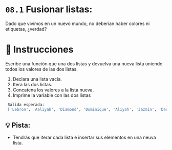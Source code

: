 # `08.1` Fusionar listas:

Dado que vivimos en un nuevo mundo, no deberían haber colores ni etiquetas, ¿verdad?

# 📝 Instrucciones
Escribe una función que una dos listas y devuelva una nueva lista 
uniendo todos los valores de las dos listas.
 1. Declara una lista vacía.
 2. Itera las dos listas.
 3. Concatena los valores a la lista nueva.
 4. Imprime la variable con las dos listas

```py
 Salida esperada:
 ['Lebron', 'Aaliyah', 'Diamond', 'Dominique', 'Aliyah', 'Jazmin', 'Darnell', 'Lucas', 'Jake', 'Scott', 'Amy', 'Molly', 'Hannah', 'Lucas']
```

## 💡 Pista:
- Tendrás que iterar cada lista e insertar sus elementos en una neuva lista.
